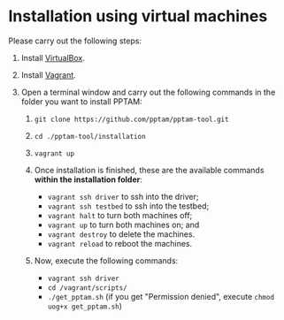 # Installation using virtual machines

Please carry out the following steps:

1.  Install [VirtualBox](https://www.virtualbox.org).
2.  Install [Vagrant](https://www.vagrantup.com).
3.  Open a terminal window and carry out the following commands in the folder you want to install PPTAM:

    1.  `git clone https://github.com/pptam/pptam-tool.git`
    2.  `cd ./pptam-tool/installation`
    3.  `vagrant up`
    4.  Once installation is finished, these are the available commands **within the installation folder**:

        - `vagrant ssh driver` to ssh into the driver;
        - `vagrant ssh testbed` to ssh into the testbed;
        - `vagrant halt` to turn both machines off;
        - `vagrant up` to turn both machines on; and
        - `vagrant destroy` to delete the machines.
        - `vagrant reload` to reboot the machines.

    5.  Now, execute the following commands:

        - `vagrant ssh driver`
        - `cd /vagrant/scripts/`
        - `./get_pptam.sh` (if you get "Permission denied", execute `chmod uog+x get_pptam.sh`)
